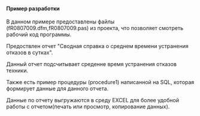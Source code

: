 #### Пример разработки 
В данном примере предоставлены файлы (fR0807009.dfm,fR0807009.pas) из  проекта, что позволяет смотреть рабочий код программы. 
 
   Предоствлен отчет "Сводная справка о среднем времени устранения отказов в сутках".

   Данный отчет подсчитывает среденне время устранения отказов техники.

   Также есть пример процедуры (procedure1) написанной на SQL, которая формирует данные для данного отчета.

Данные по отчету выгружаются в среду EXCEL для более удобной  работы с отчетом(печать или просмотр, копирование данных).
